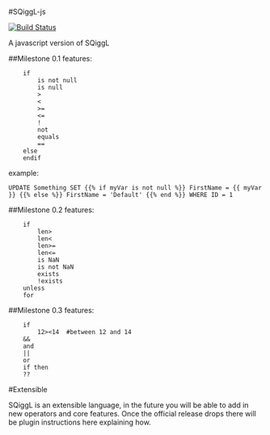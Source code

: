 #SQiggL-js 

[![Build Status](https://travis-ci.org/SnareChops/SQiggL-js.svg?branch=master)](https://travis-ci.org/SnareChops/SQiggL-js)

A javascript version of SQiggL

##Milestone 0.1 features:

```
	if
		is not null
		is null
		>
		<
		>=
		<=
		!
		not
		equals
		==
	else
	endif
```

example: 
```
UPDATE Something SET {{% if myVar is not null %}} FirstName = {{ myVar }} {{% else %}} FirstName = 'Default' {{% end %}} WHERE ID = 1 
```

##Milestone 0.2 features:

```
	if
		len>
		len<
		len>=
		len<=
		is NaN
		is not NaN
		exists
		!exists
	unless
	for
```


##Milestone 0.3 features:

```
	if
		12><14	#between 12 and 14
	&&
	and
	||
	or
	if then
	??
```
#Extensible

SQiggL is an extensible language, in the future you will be able to add in new operators and core features. Once the official release drops there will be plugin instructions here explaining how.

